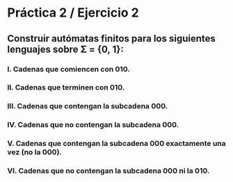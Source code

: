 # Práctica 2 / Ejercicio 2   
## Construir autómatas finitos para los siguientes lenguajes sobre Σ = {0, 1}:   
### I. Cadenas que comiencen con 010.  

### II. Cadenas que terminen con 010.  

### III. Cadenas que contengan la subcadena 000.  

### IV. Cadenas que no contengan la subcadena 000.  

### V. Cadenas que contengan la subcadena 000 exactamente una vez (no la 000).  

### VI. Cadenas que no contengan la subcadena 000 ni la 010.  
